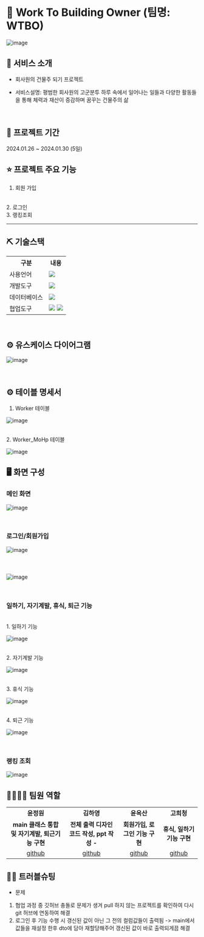 
# 📎 Work To Building Owner (팀명: WTBO)

![image](https://github.com/2021-SMHRD-KDT-AI-17/JW_MINI_1/assets/157354077/9a27c1bc-9e69-4ad3-bc08-ccd6816e3b99)


## 👀 서비스 소개


* 회사원의 건물주 되기 프로젝트

* 서비스설명: 평범한 회사원의 고군분투 하루 속에서 일어나는 일들과 다양한 활동들을 통해 체력과 재산이 증감하며 꿈꾸는 건물주의 삶
<br>

## 📅 프로젝트 기간
2024.01.26 ~ 2024.01.30 (5일)
<br>

## ⭐ 프로젝트 주요 기능

1. 회원 가입
<br>
2. 로그인
<br>
3. 랭킹조회
<br>	


---

## ⛏ 기술스택
<table>
    <tr>
        <th>구분</th>
        <th>내용</th>
    </tr>
    <tr>
        <td>사용언어</td>
        <td>
            <img src="https://img.shields.io/badge/Java-007396?style=for-the-badge&logo=java&logoColor=white"/>
        </td>
    </tr>
    <tr>
        <td>개발도구</td>
        <td>
            <img src="https://img.shields.io/badge/Eclipse-2C2255?style=for-the-badge&logo=Eclipse&logoColor=white"/>
        </td>
    </tr>
    <tr>
        <td>데이터베이스</td>
        <td>
            <img src="https://img.shields.io/badge/Oracle 11g-F80000?style=for-the-badge&logo=Oracle&logoColor=white"/>
        </td>
    </tr>
    <tr>
        <td>협업도구</td>
        <td>
            <img src="https://img.shields.io/badge/Git-F05032?style=for-the-badge&logo=Git&logoColor=white"/>
            <img src="https://img.shields.io/badge/GitHub-181717?style=for-the-badge&logo=GitHub&logoColor=white"/>
        </td>
    </tr>
</table>


<br>

## ⚙  유스케이스 다이어그램


![image](https://github.com/2021-SMHRD-KDT-AI-17/JW_MINI_1/assets/157354077/ff41f5ad-fdf2-4d2f-a1e8-3e5289fb2abd)


<br>

## ⚙ 테이블 명세서

1. Worker 테이블

![image](https://github.com/2021-SMHRD-KDT-AI-17/JW_MINI_1/assets/157354077/5cd83adf-50c9-4681-ad80-ec5f4a279b54)


<br>
2. Worker_MoHp 테이블

![image](https://github.com/2021-SMHRD-KDT-AI-17/JW_MINI_1/assets/157354077/eed80c34-30f2-40a4-80d2-bca24c4e3edb)




## 🖥 화면 구성

### 메인 화면

![image](https://github.com/2021-SMHRD-KDT-AI-17/JW_MINI_1/assets/157354077/6a6628da-62aa-4d03-8437-ee88fe245a02)

<br>

### 로그인/회원가입

![image](https://github.com/2021-SMHRD-KDT-AI-17/JW_MINI_1/assets/157354077/060dc871-620e-4155-8bca-c12435fb2da4)

<br> 

### 
![image](https://github.com/2021-SMHRD-KDT-AI-17/JW_MINI_1/assets/157354077/d0f45482-75c3-4349-9c0e-68464207b360)

<br>

### 일하기, 자기계발, 휴식, 퇴근 기능
<br>
1. 일하기 기능

![image](https://github.com/2021-SMHRD-KDT-AI-17/JW_MINI_1/assets/157354077/de1f31d8-ba8d-4cc2-acb5-5b0dd604ad0f)

<br>
2. 자기계발 기능

![image](https://github.com/2021-SMHRD-KDT-AI-17/JW_MINI_1/assets/157354077/5e1b4907-a28b-4104-b255-86179382d54b)

<br>
3. 휴식 기능

![image](https://github.com/2021-SMHRD-KDT-AI-17/JW_MINI_1/assets/157354077/90581159-233f-4d58-914e-392896e6301a)

<br>
4. 퇴근 기능

![image](https://github.com/2021-SMHRD-KDT-AI-17/JW_MINI_1/assets/157354077/666277b9-1b46-493f-b589-7d0773203136)

<br>

### 랭킹 조회

![image](https://github.com/2021-SMHRD-KDT-AI-17/JW_MINI_1/assets/157354077/9032ec8a-4b5b-421d-8597-87543b9a8c04)



## 👨‍👩‍👦‍👦 팀원 역할
<table>
 
  <tr>
    <td align="center"><strong>윤정원</strong></td>
    <td align="center"><strong>김하영</strong></td>
    <td align="center"><strong>윤옥산</strong></td>
    <td align="center"><strong>고희청</strong></td>
 
  </tr>
  <tr>
    <td align="center"><b>main 클래스 통합 및 자기계발, 퇴근기능 구현 </b></td>
    <td align="center"><b>전체 출력 디자인 코드 작성, ppt 작성 - </b></td>
    <td align="center"><b>회원가입, 로그인 기능 구현</b></td>
    <td align="center"><b> 휴식, 일하기 기능 구현</b></td>
  
  </tr>
  <tr>
    <td align="center"><a href="https://github.com/JeongWon0389" target='_blank'>github</a></td>
    <td align="center"><a href="https://github.com/hayoung000" target='_blank'>github</a></td>
    <td align="center"><a href="https://github.com/yunoksan" target='_blank'>github</a></td>
    <td align="center"><a href="https://github.com/GO-HUI-CHEONG" target='_blank'>github</a></td>
   
  </tr>
</table>

## 🤾‍♂️ 트러블슈팅
  
* 문제<br>

1.  협업 과정 중 깃허브 충돌로 문제가 생겨 pull 하지 않는 프로젝트를 확인하여 다시 git 허브에 연동하여 해결
2.  로그인 후 기능 수행 시 갱신된 값이 아닌 그 전의 컬럼값들이 출력됨 -> main에서 값들을 재설정 한후 dto에 담아 재할당해주어 갱신된 값이 바로 출력되게끔 해결
